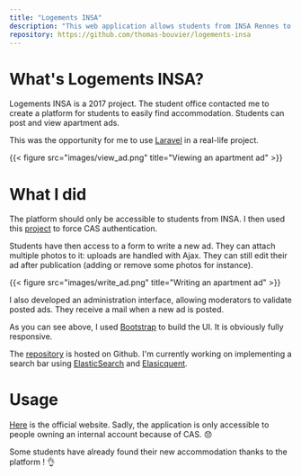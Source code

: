 ```yaml
---
title: "Logements INSA"
description: "This web application allows students from INSA Rennes to find accommodation around the campus."
repository: https://github.com/thomas-bouvier/logements-insa
---
```


# What's Logements INSA?

Logements INSA is a 2017 project. The student office contacted me to create a platform for students to easily find accommodation. Students can post and view apartment ads.

This was the opportunity for me to use [Laravel](https://laravel.com) in a real-life project.

{{< figure src="images/view_ad.png" title="Viewing an apartment ad" >}}

# What I did

The platform should only be accessible to students from INSA. I then used this [project](https://github.com/subfission/cas) to force CAS authentication.

Students have then access to a form to write a new ad. They can attach multiple photos to it: uploads are handled with Ajax. They can still edit their ad after publication (adding or remove some photos for instance).

{{< figure src="images/write_ad.png" title="Writing an apartment ad" >}}

I also developed an administration interface, allowing moderators to validate posted ads. They receive a mail when a new ad is posted.

As you can see above, I used [Bootstrap](http://getbootstrap.com) to build the UI. It is obviously fully responsive.

The [repository](https://github.com/thomas-bouvier/logements-insa) is hosted on Github. I'm currently working on implementing a search bar using [ElasticSearch](https://www.elastic.co) and [Elasicquent](https://github.com/elasticquent/Elasticquent).

# Usage

[Here](https://logements.insa-rennes.fr) is the official website. Sadly, the application is only accessible to people owning an internal account because of CAS. 😞

Some students have already found their new accommodation thanks to the platform ! 👌
